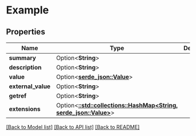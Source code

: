 # Example

## Properties

Name | Type | Description | Notes
------------ | ------------- | ------------- | -------------
**summary** | Option<**String**> |  | [optional]
**description** | Option<**String**> |  | [optional]
**value** | Option<[**serde_json::Value**](.md)> |  | [optional]
**external_value** | Option<**String**> |  | [optional]
**getref** | Option<**String**> |  | [optional]
**extensions** | Option<[**::std::collections::HashMap<String, serde_json::Value>**](serde_json::Value.md)> |  | [optional]

[[Back to Model list]](../README.md#documentation-for-models) [[Back to API list]](../README.md#documentation-for-api-endpoints) [[Back to README]](../README.md)


